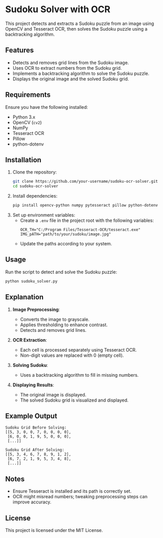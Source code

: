 # Sudoku Solver with OCR

This project detects and extracts a Sudoku puzzle from an image using OpenCV and Tesseract OCR, then solves the Sudoku puzzle using a backtracking algorithm.

## Features

- Detects and removes grid lines from the Sudoku image.
- Uses OCR to extract numbers from the Sudoku grid.
- Implements a backtracking algorithm to solve the Sudoku puzzle.
- Displays the original image and the solved Sudoku grid.

## Requirements

Ensure you have the following installed:

- Python 3.x
- OpenCV (`cv2`)
- NumPy
- Tesseract OCR
- Pillow
- python-dotenv

## Installation

1. Clone the repository:
   ```sh
   git clone https://github.com/your-username/sudoku-ocr-solver.git
   cd sudoku-ocr-solver
   ```
2. Install dependencies:
   ```sh
   pip install opencv-python numpy pytesseract pillow python-dotenv
   ```
3. Set up environment variables:
   - Create a `.env` file in the project root with the following variables:
     ```env
     OCR_TH="C:/Program Files/Tesseract-OCR/tesseract.exe"
     IMG_pATH="path/to/your/sudoku/image.jpg"
     ```
   - Update the paths according to your system.

## Usage

Run the script to detect and solve the Sudoku puzzle:

```sh
python sudoku_solver.py
```

## Explanation

1. **Image Preprocessing**:

   - Converts the image to grayscale.
   - Applies thresholding to enhance contrast.
   - Detects and removes grid lines.

2. **OCR Extraction**:

   - Each cell is processed separately using Tesseract OCR.
   - Non-digit values are replaced with 0 (empty cell).

3. **Solving Sudoku**:

   - Uses a backtracking algorithm to fill in missing numbers.

4. **Displaying Results**:

   - The original image is displayed.
   - The solved Sudoku grid is visualized and displayed.

## Example Output

```
Sudoku Grid Before Solving:
[[5, 3, 0, 0, 7, 0, 0, 0, 0],
 [6, 0, 0, 1, 9, 5, 0, 0, 0],
 [...]]

Sudoku Grid After Solving:
[[5, 3, 4, 6, 7, 8, 9, 1, 2],
 [6, 7, 2, 1, 9, 5, 3, 4, 8],
 [...]]
```

## Notes

- Ensure Tesseract is installed and its path is correctly set.
- OCR might misread numbers; tweaking preprocessing steps can improve accuracy.

## License

This project is licensed under the MIT License.

